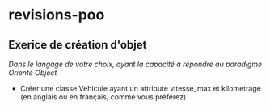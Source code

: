 # revisions-poo

## Exerice de création d'objet

_Dans le langage de votre choix, ayant la capacité à répondre au paradigme Orienté Object_

- Créer une classe Vehicule ayant un attribute vitesse_max et kilometrage (en anglais ou en français, comme vous préférez)
